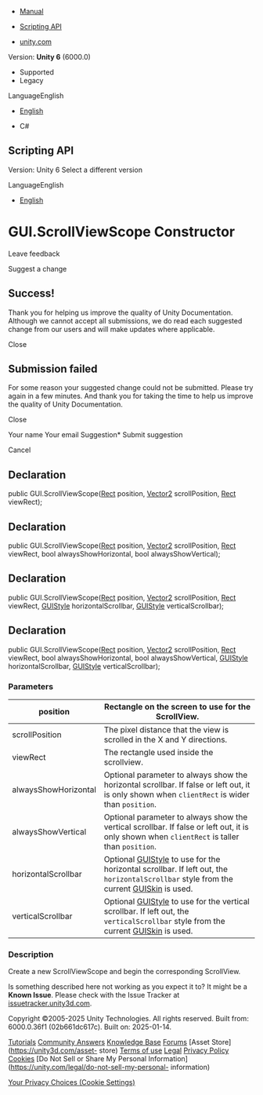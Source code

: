 [ ]()

  * [Manual](../Manual/index.html)
  * [Scripting API](../ScriptReference/index.html)

  * [unity.com](https://unity.com/)

Version: **Unity 6** (6000.0)

  * Supported
  * Legacy

LanguageEnglish

  * [English]()

  * C#

[ ](https://docs.unity3d.com)

## Scripting API

Version: Unity 6 Select a different version

LanguageEnglish

  * [English]()

# GUI.ScrollViewScope Constructor

Leave feedback

Suggest a change

## Success!

Thank you for helping us improve the quality of Unity Documentation. Although
we cannot accept all submissions, we do read each suggested change from our
users and will make updates where applicable.

Close

## Submission failed

For some reason your suggested change could not be submitted. Please <a>try
again</a> in a few minutes. And thank you for taking the time to help us
improve the quality of Unity Documentation.

Close

Your name Your email Suggestion* Submit suggestion

Cancel

[ ]()

## Declaration

public GUI.ScrollViewScope([Rect](Rect.html) position, [Vector2](Vector2.html)
scrollPosition, [Rect](Rect.html) viewRect);

## Declaration

public GUI.ScrollViewScope([Rect](Rect.html) position, [Vector2](Vector2.html)
scrollPosition, [Rect](Rect.html) viewRect, bool alwaysShowHorizontal, bool
alwaysShowVertical);

## Declaration

public GUI.ScrollViewScope([Rect](Rect.html) position, [Vector2](Vector2.html)
scrollPosition, [Rect](Rect.html) viewRect, [GUIStyle](GUIStyle.html)
horizontalScrollbar, [GUIStyle](GUIStyle.html) verticalScrollbar);

## Declaration

public GUI.ScrollViewScope([Rect](Rect.html) position, [Vector2](Vector2.html)
scrollPosition, [Rect](Rect.html) viewRect, bool alwaysShowHorizontal, bool
alwaysShowVertical, [GUIStyle](GUIStyle.html) horizontalScrollbar,
[GUIStyle](GUIStyle.html) verticalScrollbar);

### Parameters

position | Rectangle on the screen to use for the ScrollView.  
---|---  
scrollPosition | The pixel distance that the view is scrolled in the X and Y directions.  
viewRect | The rectangle used inside the scrollview.  
alwaysShowHorizontal | Optional parameter to always show the horizontal scrollbar. If false or left out, it is only shown when `clientRect` is wider than `position`.  
alwaysShowVertical | Optional parameter to always show the vertical scrollbar. If false or left out, it is only shown when `clientRect` is taller than `position`.  
horizontalScrollbar | Optional [GUIStyle](GUIStyle.html) to use for the horizontal scrollbar. If left out, the `horizontalScrollbar` style from the current [GUISkin](GUISkin.html) is used.  
verticalScrollbar | Optional [GUIStyle](GUIStyle.html) to use for the vertical scrollbar. If left out, the `verticalScrollbar` style from the current [GUISkin](GUISkin.html) is used.  
  
### Description

Create a new ScrollViewScope and begin the corresponding ScrollView.

Is something described here not working as you expect it to? It might be a
**Known Issue**. Please check with the Issue Tracker at
[issuetracker.unity3d.com](https://issuetracker.unity3d.com).

Copyright ©2005-2025 Unity Technologies. All rights reserved. Built from:
6000.0.36f1 (02b661dc617c). Built on: 2025-01-14.

[Tutorials](https://unity3d.com/learn) [Community
Answers](https://answers.unity3d.com) [Knowledge
Base](https://support.unity3d.com/hc/en-us)
[Forums](https://forum.unity3d.com) [Asset Store](https://unity3d.com/asset-
store) [Terms of use](https://docs.unity3d.com/Manual/TermsOfUse.html)
[Legal](https://unity.com/legal) [Privacy
Policy](https://unity.com/legal/privacy-policy)
[Cookies](https://unity.com/legal/cookie-policy) [Do Not Sell or Share My
Personal Information](https://unity.com/legal/do-not-sell-my-personal-
information)

[Your Privacy Choices (Cookie Settings)](javascript:void\(0\);)

